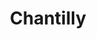 ---
layout: recette
categories: [recettes]
hidden: true
lang: fr
sitemap: false
title: Chantilly
type: base
ingredients: 
  - nom: crème fleurette 
    qte: 500
    unite: mL
  - nom: sucre glace
    qte: 50
    unite: gr
  - nom: vanille liquide
    qte: 1/2
    unite: cuillère à café
preconditions:
  - "Tout doit être froid, donc mettre au congélateur pendant 10 minutes : la crème, le saladier, les fouets du batteur"
etapes:
  - label: Préparation
    details:
      - Mélanger la crème avec le sucre glace et l'extrait de vanille
      - Battre la crème au batteur électrique jusqu'à obtention de la consistence voulue
notes:
  - Il faut absolument que la crème liquide ait au moins 30% de matière grasse
---